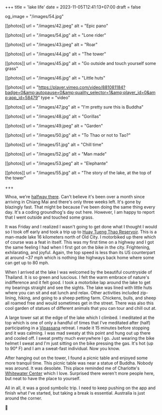+++
title = 'lake life'
date = 2023-11-05T12:41:13+07:00
draft = false

og_image = "/images/54.jpg"

[[photos]]
  url = "/images/42.jpeg"
  alt = "Epic pano"

[[photos]]
  url = "/images/54.jpg"
  alt = "Lone rider"

[[photos]]
  url = "/images/43.jpeg"
  alt = "Roar"

[[photos]]
  url = "/images/44.jpg"
  alt = "The tower"

[[photos]]
  url = "/images/45.jpg"
  alt = "Go outside and touch yourself some grass"

[[photos]]
  url = "/images/46.jpg"
  alt = "Little huts"

[[photos]]
  url = "https://player.vimeo.com/video/881081184?badge=0&amp;autopause=0&amp;quality_selector=1&amp;player_id=0&amp;app_id=58479"
  type = "video"

[[photos]]
  url = "/images/47.jpg"
  alt = "I'm pretty sure this is Buddha"

[[photos]]
  url = "/images/48.jpg"
  alt = "Gorillas"

[[photos]]
  url = "/images/49.jpeg"
  alt = "Garden"

[[photos]]
  url = "/images/50.jpg"
  alt = "To Thao or not to Tao?"

[[photos]]
  url = "/images/51.jpg"
  alt = "Chill time"

[[photos]]
  url = "/images/52.jpg"
  alt = "Man made"

[[photos]]
  url = "/images/53.jpeg"
  alt = "Elephante"

[[photos]]
  url = "/images/55.jpg"
  alt = "The story of the lake, at the top of the tower"

+++

Whoa, we're [halfway there](https://www.youtube.com/watch?v=lDK9QqIzhwk). Can't believe it's been over a month since arriving in Chiang Mai and there's only three weeks left. It's gone by blazingly fast. That might be because I've been doing the same thing every day. It's a coding groundhog's day out here. However, I am happy to report that I went outside and touched some grass.

It was Friday and I realized I wasn't going to get done what I thought I would so I took off early and took a trip up to [Huay Tueng Thao Reservoir](https://www.tourismthailand.org/Attraction/huay-tung-tao-reservoir). This is a man-made lake 16 kilometers north of Old City. I motorbiked up there which of course was a feat in itself. This was my first time on a highway and I got the same feeling I had when I first got on the bike in the city. Frightening, exhilarating, and joyful. Again, the top speed is less than its US counterpart at around ~37 mph which is nothing like highways back home where some can get up to 80 mph.

When I arrived at the lake I was welcomed by the beautiful countryside of Thailand. It is so green and luscious. I felt the warm embrace of nature's indifference and it felt good. I took a motorbike lap around the lake to get my bearings straight and see the sights. The lake was lined with little huts where you can sit and eat lunch and relax. Other activities included zip-lining, hiking, and going to a sheep petting farm. Chickens, bulls, and sheep all roamed free and would sometimes get in the street. There was also this cool garden of statues of different animals that you can tour and chill out at.

A large tower sat at the edge of the lake which I climbed. I meditated at the top which is one of only a handful of times that I've meditated after (half) participating in a [Vipassana](https://www.dhamma.org/en-US/index) retreat. I made it 15 minutes before stopping and it was calming. I was mad sweaty at this point and hung out up there and cooled off. I sweat pretty much everywhere I go. Just wearing the bike helmet I sweat and I'm just sitting on the bike pressing the gas. It's hot (up to 90° F) and I am a sweat-fast individual. Now you know.

After hanging out on the tower, I found a picnic table and enjoyed some more tranquil time. This picnic table was near a statue of Buddha. Nobody was around. It was desolate. This place reminded me of Charlotte's [Whitewater Center](https://whitewater.org/) which I love. Surprised there weren't more people here, but neat to have the place to yourself.

All in all, it was a good symbolic trip. I need to keep pushing on the app and finish what I've started, but taking a break is essential. Australia is just around the corner.

🧘
